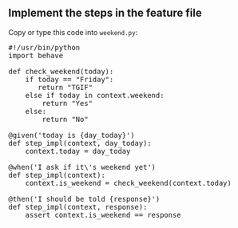 ## Implement the steps in the feature file

Copy or type this code into `weekend.py`:

<pre class="file" data-filename="weekend.py" data-target="replace">
#!/usr/bin/python
import behave

def check_weekend(today):
    if today == "Friday":
       return "TGIF"
    else if today in context.weekend:
        return "Yes"
    else:
        return "No"

@given('today is {day_today}')
def step_impl(context, day_today):
    context.today = day_today

@when('I ask if it\'s weekend yet')
def step_impl(context):
    context.is_weekend = check_weekend(context.today)
    
@then('I should be told {response}')
def step_impl(context, response):
    assert context.is_weekend == response

</pre>


